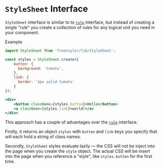 # `StyleSheet` Interface

`StyleSheet` interface is similar to to [`rule`](./rule.md) interface, but instead of creating
a single "rule" you create a collection of rules for any logical unit you need in your component.

Example

```jsx
import StyleSheet from 'freestyler/lib/StyleSheet';

const styles = StyleSheet.create({
    button: {
      background: 'tomato',
    },
    link: {
      border: '1px solid tomato'
    }
});

<div>
    <button className={styles.button}>Hello</button>
    <a className={styles.link}>world!</a>
</div>
```

This approach has a couple of advantages over the [`rule`](./rule.md) interface.

Firstly, it returns an object `styles` with `button` and `link` keys you specify
that will each hold a string of class names.

Secondly, `StyleSheet` styles evaluate lazily &mdash; the CSS will not be inject into the page
when you create the `style` object. The actual CSS will be insert into the page when you reference
a "style", like `styles.button` for the first time.
